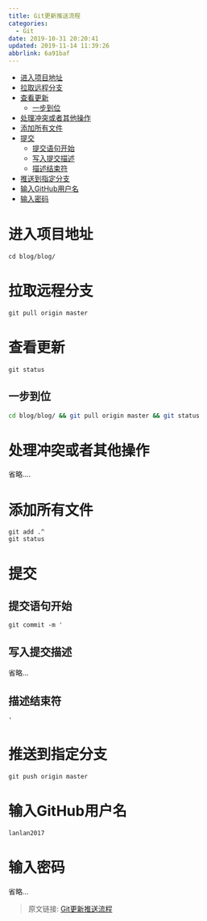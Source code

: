 ```yaml
---
title: Git更新推送流程
categories: 
  - Git
date: 2019-10-31 20:20:41
updated: 2019-11-14 11:39:26
abbrlink: 6a91baf
---
```

<div id='my_toc'>

- [进入项目地址](/blog/6a91baf/#进入项目地址)
- [拉取远程分支](/blog/6a91baf/#拉取远程分支)
- [查看更新](/blog/6a91baf/#查看更新)
    - [一步到位](/blog/6a91baf/#一步到位)
- [处理冲突或者其他操作](/blog/6a91baf/#处理冲突或者其他操作)
- [添加所有文件](/blog/6a91baf/#添加所有文件)
- [提交](/blog/6a91baf/#提交)
    - [提交语句开始](/blog/6a91baf/#提交语句开始)
    - [写入提交描述](/blog/6a91baf/#写入提交描述)
    - [描述结束符](/blog/6a91baf/#描述结束符)
- [推送到指定分支](/blog/6a91baf/#推送到指定分支)
- [输入GitHub用户名](/blog/6a91baf/#输入GitHub用户名)
- [输入密码](/blog/6a91baf/#输入密码)

</div>
<!--more-->
<script>if (navigator.platform.toLowerCase() == 'win32'){document.getElementById('my_toc').style.display = 'none';}</script>

<!--end-->
# 进入项目地址
```shell
cd blog/blog/
```
# 拉取远程分支
```git
git pull origin master
```
# 查看更新
```shell
git status
```
## 一步到位
```bash
cd blog/blog/ && git pull origin master && git status
```
# 处理冲突或者其他操作
省略....

# 添加所有文件
```shell
git add .^
git status
```
# 提交
## 提交语句开始
```shell
git commit -m '
```
## 写入提交描述
省略...
## 描述结束符
```shell
'
```
# 推送到指定分支
```shell
git push origin master
```
# 输入GitHub用户名
```shell
lanlan2017
```
# 输入密码
省略...

>原文链接: [Git更新推送流程](https://lanlan2017.github.io/blog/6a91baf/)
